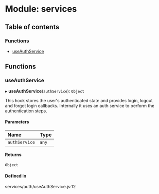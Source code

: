 # Module: services

## Table of contents

### Functions

- [useAuthService](services.md#useauthservice)

## Functions

### useAuthService

▸ **useAuthService**(`authService`): `Object`

This hook stores the user's authenticated state and provides
login, logout and forgot login callbacks. Internally it uses
an auth service to perform the authentication steps.

#### Parameters

| Name | Type |
| :------ | :------ |
| `authService` | `any` |

#### Returns

`Object`

#### Defined in

services/auth/useAuthService.js:12
